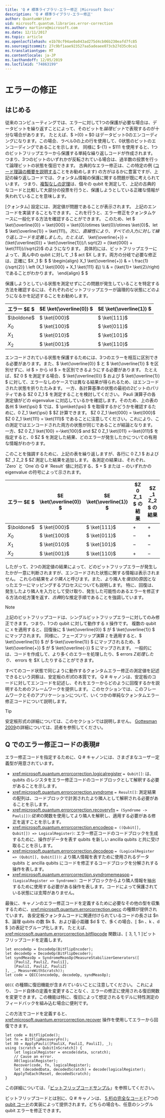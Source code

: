 ```yaml
---
title: 'Q # 標準ライブラリ-エラー修正 |Microsoft Docs'
description: 'Q # 標準ライブラリ-エラー修正'
author: QuantumWriter
uid: microsoft.quantum.libraries.error-correction
ms.author: martinro@microsoft.com
ms.date: 12/11/2017
ms.topic: article
ms.openlocfilehash: e1b78cf94ae0a043ad275d4cb06b230eafd7fc85
ms.sourcegitcommit: 27c9bf1aae923527aa5adeaee073cb27d35c0ca1
ms.translationtype: MT
ms.contentlocale: ja-JP
ms.lasthandoff: 12/05/2019
ms.locfileid: "74863199"
---
```

# <a name="error-correction"></a>エラーの修正 #

## <a name="introduction"></a>はじめる ##

従来のコンピューティングでは、エラーに対して1つの保護が必要な場合は、データビットを繰り返すことによって、そのビットを*論理ビット*で表現するのが十分な場合があります。
たとえば、$ >{0} = $0 はデータビット0のエンコーディングになります。この場合、ラベル0の上の行を使用して、0状態のビットのエンコーディングであることを示します。
同様に $-{1} = $111 を使用すると、1つのビットフリップエラーから保護する単純な繰り返しコードが作成されます。
つまり、3つのビットのいずれかが反転されている場合は、過半数の投票を行って論理ビットの状態を復旧できます。
古典的なエラー修正は、この特定の例 ([コード理論の概要を説明する](https://www.springer.com/us/book/9783540641339)ことをお勧めします) の方がはるかに豊富ですが、上記の繰り返しコードでは、クォンタム情報の保護に関する問題が既に考えられています。
つまり、[複製なしの定理](xref:microsoft.quantum.concepts.pauli#the-no-cloning-theorem)は、個々の qubit を測定して、上記の古典的なコードと比較して大部分の投票を行うと、保護しようとしている正確な情報が失われていることを意味します。

[クォンタム] 設定には、測定値が問題であることが表示されます。 上記のエンコードを実装することもできます。
これを行うと、エラー修正をクォンタムケースに一般化する方法を確認することができます。
このため、let $ \ket{\overline{0}} = \ket{000} = \ket{0}/otimes \ket{0}/otimes \ket{0}$、let $ \ket{\overline{1}} = \ket{111}$。
次に、直線性により、すべての入力に対して繰り返しコードを定義しました。たとえば、$ \ket{\overline{+}} = (\ket{\overline{0}} + \ket{\overline{1}})/\ sqrt{2} = (\ket{000} + \ket{111})//sqrt{2}$ のようになります。
具体的には、ビットフリップエラーによって、真ん中の qubit に対して _1 $ act $X します。両方の分岐で必要な修正は、正確に $X _1 $: $ $ \begin{align} X_1 \ket{\overline{+}} & = \ frac{1}{/sqrt{2}} \ left (X_1 \ket{000} + X_1 \ket{111} 右) \\\\ & = (\ket{1}+ \ket{2}/right) であることがわかります。
\end{align} $ $

保護しようとしている状態を測定せずにこの問題が発生していることを特定する方法を確認するには、それぞれのビットフリップエラーが論理的な状態にどのようになるかを記述することをお勧めします。

| エラー $E $ | $E \ket{\overline{0}} $ | $E \ket{\overline{1}} $ |
| --- | --- | --- |
| $\boldone$ | $ \ket{000}$ | $ \ket{111}$ |
| $X_0$ | $ \ket{100}$ | $ \ket{011}$ |
| $X_1$ | $ \ket{010}$ | $ \ket{101}$ |
| $X_2$ | $ \ket{001}$ | $ \ket{110}$ |

エンコードされている状態を保護するためには、3つのエラーを相互に区別できる必要があります。また、$ \ket{\overline{0}} $ と $ \ket{\overline{1}} $ を区別せずに、id $ > から id $ > を区別できるようにする必要があります。
たとえば、$Z 0 $ を測定する場合、$ \ket{\overline{0}} $ および $ \ket{\overline{1}} $ に対して、エラーなしのケースでは異なる結果が得られるため、はエンコードされた状態を折りたたみます。
一方、各計算基準の状態の最初の2ビットのパリティである $Z 0 Z_1 $ を測定することを検討してください。
Pauli 演算子の各測定値がどの eigenvalue に対応しているかを確認します。そのため、上の表の各州 $ \ket{\psi} $ では、$ \pm\ket{\psi} $ を取得するかどうかを確認するために、0 Z_1 \ket{\psi} $ $Z 計算できます。
$Z 0 Z_1 \ket{000} = \ket{000}$ $Z 0 Z_1 \ket{111} = \ket{111}$ であることに注意してください。これにより、この測定ではエンコードされた両方の状態が同じであることが結論となります。
一方、$Z 0 Z_1 \ket{100} =-\ket{100}$ and $Z 0 Z_1 \ket{011} =-\ket{011}$ を指定すると、0 $Z $ を測定した結果、どのエラーが発生したかについての有用な情報がわかります。

このことを強調するために、上記の表を繰り返しますが、各行に 0 Z_1 $ および $Z _1 Z_2 $ $Z 測定した結果を追加します。
各測定の結果は、それぞれ、`Zero` と `One`の Q # `Result` 値に対応する、$ + $ または $-$ のいずれかの eigenvalue の符号によって示されます。

| エラー $E $ | $E \ket{\overline{0}} $ | $E \ket{\overline{1}} $ | $Z 0 Z_1 $ の結果 | $Z _1 Z_2 $ の結果 |
| --- | --- | --- | --- | --- |
| $\boldone$ | $ \ket{000}$ | $ \ket{111}$ | $+$ | $+$ |
| $X_0$ | $ \ket{100}$ | $ \ket{011}$ | $-$ | $+$ |
| $X_1$ | $ \ket{010}$ | $ \ket{101}$ | $-$ | $-$ |
| $X_2$ | $ \ket{001}$ | $ \ket{110}$ | $+$ | $-$ |

したがって、2つの測定値の結果によって、どのビットフリップエラーが発生したかが一意に判断されますが、エンコードされた状態に関する情報は表示されません。
これらの結果を*より隣人*と呼びます。また、より隣人を*復旧*の原因となったエラーにマッピングするプロセスについても説明します。
特に、回復は、発生したより隣人を入力として受け取り、発生した可能性のあるエラーを修正する方法の処方箋を返す、*古典*的な推定手順であることを強調しています。

> [!NOTE]
> 上記のビットフリップコードは、シングルビットフリップエラーに対してのみ修正できます。つまり、1つの qubit に対して動作する `X` 操作です。
> 複数の qubit に `X` を適用すると、回復後に $ \ket{\overline{0}} $ が $ \ket{\overline{1}} $ にマップされます。
> 同様に、フェーズフリップ演算 `Z` を適用すると、$ \ket{\overline{1}} $ が $-\ket{\overline{1}} $ にマップされるため、$ \ket{\overline{+}} $ が $ \ket{\overline{-}} $ にマップされます。
> 一般的には、コードを作成して、より多くのエラーを処理したり、$ errors $Z 処理したり、$ errors を $X したりすることができます。

すべてのコード状態で同じように動作するクォンタムエラー修正の測定値を記述できるという洞察は、安定板の*形式*の本質です。
Q # キャノンは、安定板のコードに対してエンコードを記述し、それをエラーからどのように回復するかを説明するためのフレームワークを提供します。
このセクションでは、このフレームワークとそのアプリケーションについて、いくつかの単純なクォンタムエラー修正コードについて説明します。

> [!TIP]
> 安定板形式の詳細については、このセクションでは説明しません。
> [Gottesman 2009](https://arxiv.org/abs/0904.2557)の詳細については、読者を参照してください。

## <a name="representing-error-correcting-codes-in-q"></a>Q でのエラー修正コードの表現# ##

エラー修正コードを指定するために、Q # キャノンには、さまざまなユーザー定義型が用意されています。

- <xref:microsoft.quantum.errorcorrection.logicalregister> `= Qubit[]`: は、qubits のレジスタをエラー修正コードのコードブロックとして解釈する必要があることを示します。
- <xref:microsoft.quantum.errorcorrection.syndrome> `= Result[]`: 測定結果の配列は、コードブロックで計測されたより隣人として解釈される必要があることを示します。
- <xref:microsoft.quantum.errorcorrection.recoveryfn> `= (Syndrome -> Pauli[])`:*従来*の関数を使用してより隣人を解釈し、適用する必要がある修正を返すことを示します。
- <xref:microsoft.quantum.errorcorrection.encodeop> `= ((Qubit[], Qubit[]) => LogicalRegister)`: エラー修正コードのコードブロックを生成するために、操作がデータを表す qubits を新しい ancilla qubits と共に受け取ることを示します。
- <xref:microsoft.quantum.errorcorrection.decodeop> `= (LogicalRegister => (Qubit[], Qubit[]))`: より隣人情報を表すために使用されるデータ qubits と ancilla qubits にコードを修正するコードブロックを分解されする操作を表します。
- <xref:microsoft.quantum.errorcorrection.syndromemeasop> `= (LogicalRegister => Syndrome)`: コードブロックからより隣人情報を抽出するために使用する必要がある操作を表します。コードによって保護されている状態には支障がありません。

最後に、キャノンのエラー修正コードを定義するために必要なその他の型を収集するために、<xref:microsoft.quantum.errorcorrection.qecc> の種類が提供されています。 各安定板クォンタムコードに関連付けられているコードの長さは $n $、論理 qubits の数 $k $、および最小距離 $d $ で、多くの場合、⟦ $n $、$k $、$d $ ⟧の表記でグループ化します。 たとえば、<xref:microsoft.quantum.errorcorrection.bitflipcode> 関数は、⟦ 3, 1, 1 ⟧ビットフリップコードを定義します。

```qsharp
let encodeOp = EncodeOp(BitFlipEncoder);
let decodeOp = DecodeOp(BitFlipDecoder);
let syndMeasOp = SyndromeMeasOp(MeasureStabilizerGenerators([
    [PauliZ, PauliZ, PauliI],
    [PauliI, PauliZ, PauliZ]
], _, MeasureWithScratch));
let code = QECC(encodeOp, decodeOp, syndMeasOp);
```

`QECC` の種類に復旧機能が含ま*れていない*ことに注意してください。
これにより、コード自体の定義を変更することなく、エラーの修正に使用される復旧関数を変更できます。この機能は特に、復旧によって想定されるモデルに特性測定のフィードバックを組み込む場合に便利です。

この方法でコードを定義すると、<xref:microsoft.quantum.errorcorrection.recover> 操作を使用してエラーから回復できます。

```qsharp
let code = BitFlipCode();
let fn = BitFlipRecoveryFn();
let X0 = ApplyPauli([PauliX, PauliI, PauliI], _);
using (scratch = Qubit[nScratch]) {
    let logicalRegister = encode(data, scratch);
    // Cause an error.
    X0(logicalRegister);
    Recover(code, fn, logicalRegister);
    let (decodedData, decodedScratch) = decode(logicalRegister);
    ApplyToEach(Reset, decodedScratch);
}
```

この詳細については、「[ビットフリップコードサンプル](https://github.com/microsoft/Quantum/tree/master/samples/error-correction/bit-flip-code)」を参照してください。

ビットフリップコードとは別に、Q # キャノンは、 [5 桁の完全なコード](https://arxiv.org/abs/quant-ph/9602019)と7つの[qubit コード](https://arxiv.org/abs/quant-ph/9705052)の実装によって提供されます。どちらの場合も、任意のシングル qubit エラーを修正できます。

